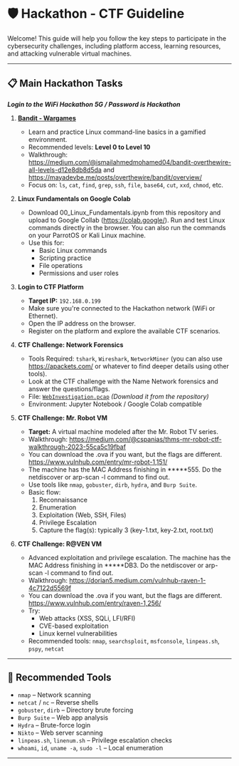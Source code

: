 # 🛡️ Hackathon - CTF Guideline

Welcome! This guide will help you follow the key steps to participate in the cybersecurity challenges, including platform access, learning resources, and attacking vulnerable virtual machines.

---

## 📋 Main Hackathon Tasks
***Login to the WiFi Hackathon 5G / Password is Hackathon***

1. **[Bandit - Wargames](https://overthewire.org/wargames/bandit/)**
   - Learn and practice Linux command-line basics in a gamified environment.
   - Recommended levels: **Level 0 to Level 10**
   - Walkthrough: https://medium.com/@ismailahmedmohamed04/bandit-overthewire-all-levels-d12e8db8d5da and https://mayadevbe.me/posts/overthewire/bandit/overview/
   - Focus on: `ls`, `cat`, `find`, `grep`, `ssh`, `file`, `base64`, `cut`, `xxd`, `chmod`, etc.

2. **Linux Fundamentals on Google Colab**
   - Download 00_Linux_Fundamentals.ipynb from this repository and upload to Google Collab (https://colab.google/). Run and test Linux commands directly in the browser. You can also run the commands on your ParrotOS or Kali Linux machine.
   - Use this for:
     - Basic Linux commands
     - Scripting practice
     - File operations
     - Permissions and user roles

3. **Login to CTF Platform**
   - **Target IP:** `192.168.0.199`
   - Make sure you're connected to the Hackathon network (WiFi or Ethernet).
   - Open the IP address on the browser.
   - Register on the platform and explore the available CTF scenarios.

4. **CTF Challenge: Network Forensics**
    - Tools Required: `tshark`, `Wireshark`, `NetworkMiner` (you can also use https://apackets.com/ or whatever to find deeper details using other tools). 
    - Look at the CTF challenge with the  Name Network forensics and answer the questions/flags. 
    - File: [`WebInvestigation.pcap`](#) *(Download it from the repository)*  
    - Environment: Jupyter Notebook / Google Colab compatible

6. **CTF Challenge: Mr. Robot VM**
   - **Target:** A virtual machine modeled after the Mr. Robot TV series.
   - Walkthrough: https://medium.com/@cspanias/thms-mr-robot-ctf-walkthrough-2023-55ca5c19fbaf
   - You can download the .ova if you want, but the flags are different. https://www.vulnhub.com/entry/mr-robot-1,151/
   -  The machine has the MAC Address finishing in *****555. Do the netdiscover or arp-scan -l command to find out.
   - Use tools like `nmap`, `gobuster`, `dirb`, `hydra`, and `Burp Suite`.
   - Basic flow:
     1. Reconnaissance
     2. Enumeration
     3. Exploitation (Web, SSH, Files)
     4. Privilege Escalation
     5. Capture the flag(s): typically 3 (key-1.txt, key-2.txt, root.txt)

7. **CTF Challenge: R@VEN VM**
   - Advanced exploitation and privilege escalation. The machine has the MAC Address finishing in *****DB3. Do the netdiscover or arp-scan -l command to find out.
   - Walkthrough: https://dorian5.medium.com/vulnhub-raven-1-4c7122d5569f
   - You can download the .ova if you want, but the flags are different. https://www.vulnhub.com/entry/raven-1,256/
   - Try:
     - Web attacks (XSS, SQLi, LFI/RFI)
     - CVE-based exploitation
     - Linux kernel vulnerabilities
   - Recommended tools: `nmap`, `searchsploit`, `msfconsole`, `linpeas.sh`, `pspy`, `netcat`
--- 

## 🧰 Recommended Tools

- `nmap` – Network scanning
- `netcat` / `nc` – Reverse shells
- `gobuster`, `dirb` – Directory brute forcing
- `Burp Suite` – Web app analysis
- `Hydra` – Brute-force login
- `Nikto` – Web server scanning
- `linpeas.sh`, `linenum.sh` – Privilege escalation checks
- `whoami`, `id`, `uname -a`, `sudo -l` – Local enumeration

---
